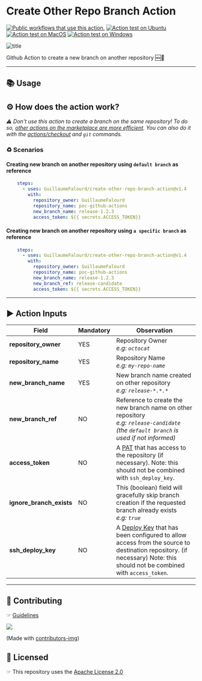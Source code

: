 # Create Other Repo Branch Action

[![Public workflows that use this action.](https://img.shields.io/endpoint?url=https%3A%2F%2Fapi-endbug.vercel.app%2Fapi%2Fgithub-actions%2Fused-by%3Faction%3DGuillaumeFalourd%2Fcreate-other-repo-branch-action%26badge%3Dtrue)](https://github.com/search?o=desc&q=GuillaumeFalourd+create-other-repo-branch-action+path%3A.github%2Fworkflows+language%3AYAML&s=&type=Code) [![Action test on Ubuntu](https://github.com/GuillaumeFalourd/create-other-repo-branch-action/actions/workflows/ubuntu_test_action.yml/badge.svg)](https://github.com/GuillaumeFalourd/create-other-repo-branch-action/actions/workflows/ubuntu_test_action.yml) [![Action test on MacOS](https://github.com/GuillaumeFalourd/create-other-repo-branch-action/actions/workflows/macos_test_action.yml/badge.svg)](https://github.com/GuillaumeFalourd/create-other-repo-branch-action/actions/workflows/macos_test_action.yml) [![Action test on Windows](https://github.com/GuillaumeFalourd/create-other-repo-branch-action/actions/workflows/windows_test_action.yml/badge.svg)](https://github.com/GuillaumeFalourd/create-other-repo-branch-action/actions/workflows/windows_test_action.yml)

![title](https://user-images.githubusercontent.com/22433243/124029399-7d608c80-d9cb-11eb-9f78-48524007ac3d.png)

Github Action to create a new branch on another repository 🆕🚀

* * *

## 📚 Usage

## ⚙️ How does the action work?

_⚠️  Don't use this action to create a branch on the same repository! To do so, [other actions on the marketplace are more efficient](https://github.com/marketplace?type=actions&query=create+branch+). You can also do it with the [actions/checkout](https://github.com/actions/checkout) and `git` commands._

### ♻️ Scenarios

#### Creating new branch on another repository using `default branch` as reference

```yaml
    steps:
      - uses: GuillaumeFalourd/create-other-repo-branch-action@v1.4
        with:
          repository_owner: GuillaumeFalourd
          repository_name: poc-github-actions
          new_branch_name: release-1.2.3
          access_token: ${{ secrets.ACCESS_TOKEN}}
```

#### Creating new branch on another repository using `a specific branch` as reference

```yaml
    steps:
      - uses: GuillaumeFalourd/create-other-repo-branch-action@v1.4
        with:
          repository_owner: GuillaumeFalourd
          repository_name: poc-github-actions
          new_branch_name: release-1.2.3
          new_branch_ref: release-candidate
          access_token: ${{ secrets.ACCESS_TOKEN}}
```

* * *

## ▶️ Action Inputs

Field | Mandatory | Observation
------------ | ------------  | -------------
**repository_owner** | YES | Repository Owner <br/> _e.g: `octocat`_
**repository_name** | YES | Repository Name <br/> _e.g: `my-repo-name`_
**new_branch_name** | YES | New branch name created on other repository <br/> _e.g: `release-*.*.*`_
**new_branch_ref** | NO | Reference to create the new branch name on other repository <br/> _e.g: `release-candidate` (the `default branch` is used if not informed)_
**access_token** | NO | A [PAT](https://docs.github.com/en/github/authenticating-to-github/keeping-your-account-and-data-secure/creating-a-personal-access-token) that has access to the repository (if necessary). Note: this should not be combined with `ssh_deploy_key`. 
**ignore_branch_exists** | NO | This (boolean) field will gracefully skip branch creation if the requested branch already exists <br/> _e.g: `true`_
**ssh_deploy_key** | NO | A [Deploy Key](https://docs.github.com/en/developers/overview/managing-deploy-keys) that has been configured to allow access from the source to destination repository. (if necessary) Note: this should not be combined with `access_token`. 

* * *

## 🤝 Contributing

☞ [Guidelines](https://github.com/GuillaumeFalourd/create-other-repo-branch-action/blob/main/CONTRIBUTING.md)

<a href="https://github.com/GuillaumeFalourd/create-other-repo-branch-action/graphs/contributors">
  <img src="https://contrib.rocks/image?repo=GuillaumeFalourd/create-other-repo-branch-action" />
</a>

(Made with [contributors-img](https://contrib.rocks))

## 🏅 Licensed

☞ This repository uses the [Apache License 2.0](https://github.com/GuillaumeFalourd/create-other-repo-branch-action/blob/main/LICENSE)
